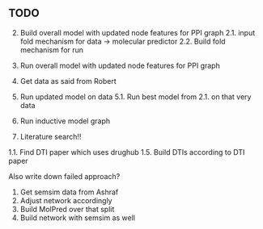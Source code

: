 ## TODO

2. Build overall model with updated node features for PPI graph 
2.1. input fold mechanism for data -> molecular predictor
2.2. Build fold mechanism for run
3. Run overall model with updated node features for PPI graph 
4. Get data as said from Robert
5. Run updated model on data
5.1. Run best model from 2.1. on that very data
6. Run inductive model graph


7. Literature search!! 


1.1. Find DTI paper which uses drughub
1.5. Build DTIs according to DTI paper 

Also write down failed approach?


1. Get semsim data from Ashraf
2. Adjust network accordingly
3. Build MolPred over that split
4. Build network with semsim as well

